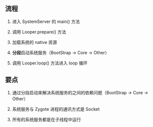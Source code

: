 ## 流程
1. 进入 SystemServer 的 main() 方法

2. 调用 Looper.prepare() 方法
3. 加载系统的 native 资源
4. **分段**启动系统服务（BootStrap -> Core -> Other）
5. 调用 Looper.loop() 方法进入 loop 循环

## 要点
1. 通过分段启动来解决系统服务的之间的依赖问题（BootStrap -> Core -> Other）

2. 系统服务与 Zygote 进程的通讯方式是 Socket
3. 所有的系统服务都是在子线程中运行